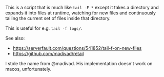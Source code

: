 
This is a script that is much like `tail -F *` except it takes a directory and expands it into files at runtime, watching for new files and continuously tailing the current set of files inside that directory.

This is useful for e.g. `tail -f logs/`.

See also:
  * https://serverfault.com/questions/541852/tail-f-on-new-files
  * https://github.com/madivad/retail

I stole the name from @madivad.  His implementation doesn't work on macos, unfortunately.


